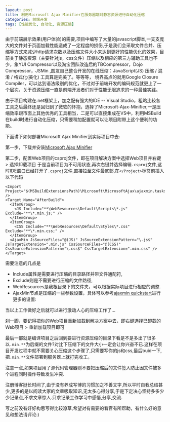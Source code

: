 ```yaml
---
layout: post
title: 利用Microsoft Ajax Minifier在服务器端对静态资源进行自动化压缩
categories: 前端开发
tags: [性能优化, 自动化, 资源压缩]
---
```

由于前端展示效果(用户体验)的需要,项目中编写了大量的javascript脚本,一支支庞大的文件对于页面加载性能造成了一定程度的损伤,于是我们会采取文件合并、压缩等方式来减少http请求次数以及压缩文件大小来达到更好的性能优化的效果，目前关于静态资源（主要针对js，css文件）压缩以及相应的第三方辅助工具也不少，象YUI Compressor以及淘宝团队改造后的TBCompressor，Dojo Compressor，JSMin ,圆友自己整合开发的在线压缩：JavaScript(JS) 压缩 / 混淆 / 格式化(美化) 工具算是完美了。等等等， 境界高点的就用Google Closure Compiler，可以达到语法级别的优化，不过对于前端开发的编码规范就更上了一个层次，关于资源压缩一直是前端开发者们对于性能无限追求的一种最佳实践。

由于项目构建在.net框架上，加之配有强大的IDE -- Visual Studio，粗略比较各工具之后最终还是回归到了微软的怀抱，选择了Microsoft-Ajax-Minifier,一是压缩效率跟市面上其他优秀的工具相当，二是可以直接集成在VS中，利用MSBuild在build时进行自动化压缩，只需要稍加配置就可以让项目附带上这个便利的功能。

下面讲下如何部署Microsoft Ajax Minifier到实际项目中去:

第一步，下载并安装[Microsoft Ajax Minifier](http://aspnet.codeplex.com/releases/view/40584)

第二步，配置Web项目的csproj文件，即在项目解决方案中选择Web项目并右键 > 选择卸载项目 于是当前项目为不可用状态,再次右键并选择编辑`.csproj`文件,这时IDE窗口已经打开了`.csproj`文件,直接拉至文件最底部,在`</Project>`标签前插入以下代码

    <Import Project="$(MSBuildExtensionsPath)\Microsoft\MicrosoftAjax\ajaxmin.tasks" />
    <Target Name="AfterBuild">
      <ItemGroup>
        <JS Include="**\WebResources\Default\Scripts\*.js" Exclude="**\*.min.js;" />
      </ItemGroup>
      <ItemGroup>
        <CSS Include="**\WebResources\Default\Styles\*.css" Exclude="**\*.min.css;" />
      </ItemGroup>
      <AjaxMin JsSourceFiles="@(JS)" JsSourceExtensionPattern="\.js$" JsTargetExtension=".min.js" CssSourceFiles="@(CSS)" CssSourceExtensionPattern="\.css$" CssTargetExtension=".min.css" />
    </Target>

需要注意的几点是

- Include属性是需要进行压缩的目录路径并带文件通配符,
- Exclude则是不需要进行压缩的文件路径,
- WebResources是我根目录下的文件夹，可以根据实际项目进行相应的调整.
- AjaxMin节点是压缩的一些参数设置，具体可以参考[ajaxmin quickstart](http://www.asp.net/ajaxlibrary/ajaxminquickstart.ashx)进行更多的设置:

当以上工作做好之后就可以进行激动人心的压缩工作了...

刹一脚，要记得把你的Web项目重新加载到解决方案中去，即右键选择已卸载的Web项目 > 重新加载项目即可

最后一部就是编译项目之后回到要进行资源压缩的目录下看是不是多出了很多以`.min.**`为后缀的文件?对比下压缩下的文件大小一定会让你兴奋不已.这样在项目开发过程中就不需要关心压缩这个步骤了,只需要写你的js和css,最后buid一下,把`.min.**`文件部署到服务器上就打完收工。

注意一点,如果项目用了源代码管理器则不要把压缩后的文件签入防止因文件被多个进程同时操作导致发生冲突.

注册博客挺长时间了,由于没有养成写博的习惯加之不善文字,所以平时自我总结甚少,更多的是以阅读大家的文章吸取知识,无太多心得分享,于是下定决心坚持多多少少记录点,不求文章惊人.只求记录工作学习中感悟,分享,交流.

写之前没有好好构思写得比较潦草,希望对有需要的看官有所帮助，有什么好的意见和想法请评论:)
